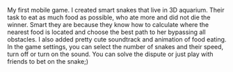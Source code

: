 My first mobile game. I created smart snakes that live in 3D aquarium.
Their task to eat as much food as possible, who ate more and did not die the winner.
Smart they are because they know how to calculate where the nearest food is located
and choose the best path to her bypassing all obstacles.
I also added pretty cute soundtrack and animation of food eating.
In the game settings, you can select the number of snakes and their speed,
turn off or turn on the sound.
You can solve the dispute or just play with friends to bet on the snake;)
